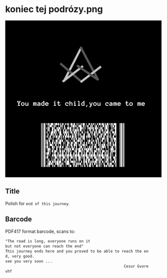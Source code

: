 # koniec tej podrózy.png

![koniec_tej_podrózy.png](koniec_tej_podrózy.png)

## Title

Polish for `end of this journey`.

## Barcode

PDF417 format barcode, scans to:

```
"The road is long, everyone runs on it
but not everyone can reach the end"
This journey ends here and you proved to be able to reach the en
d, very good.
see you very soon ...
                                                     Cesur Gvore
vhf

```
